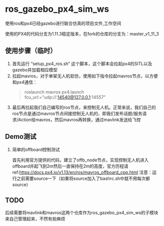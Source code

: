 # ros_gazebo_px4_sim_ws
使用ros和px4已经gazebo进行联合仿真的项目文件,工作空间

使用的PX4的代码分支为1.11.3稳定版本，在fork的仓库的分支为：master_v1_11_3

## 使用步骤（临时）

<ol>
  <li>首先运行 “setup_px4_ros.sh“ 这个脚本，这个脚本会拉起px4的SITL以及gazebo并加载相应模型</li>
  <li>拉起mavros，对于单架无人机软仿，使用如下指令拉起mavros节点，以方便和px4通信：</li>    

  > roslaunch mavros px4.launch fcu_url:="udp://:14540@127.0.0.1:14557"

  <li>最后再拉起我们自己编写的ros节点，来控制无人机。正常来说，我们自己的ros节点是通过mavros节点间接控制无人机的，即我们发布话题/服务请求/Action给mavros，然后mavros再转换，通过mavlink发送给飞控</li>    
</ol>

## Demo测试

<ol>
  <li>简单的offboard控制测试</li>  

  首先利用官方提供的代码，建立了offb_node节点，实现控制无人机进入offboard并起飞到2m然后一直保持在2m的高度，官方历程请 ref:https://docs.px4.io/v1.13/en/ros/mavros_offboard_cpp.html
  注意：运行之前需要source一下（如果将source加入了bashrc.sh中就不用每次都source）
</ol>

## TODO
后续需要将mavlink和mavros这两个仓库作为ros_gazebo_px4_sim_ws的子模块来自己管理起来，不然有些麻烦


